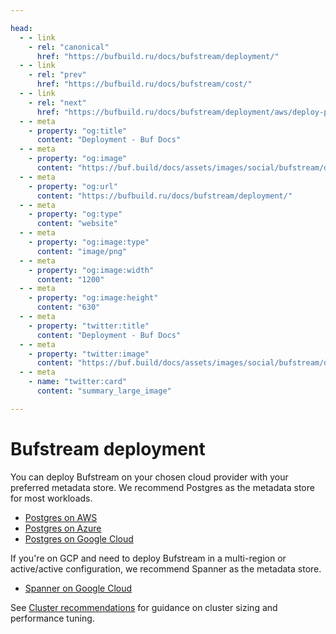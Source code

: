 ```yaml
---

head:
  - - link
    - rel: "canonical"
      href: "https://bufbuild.ru/docs/bufstream/deployment/"
  - - link
    - rel: "prev"
      href: "https://bufbuild.ru/docs/bufstream/cost/"
  - - link
    - rel: "next"
      href: "https://bufbuild.ru/docs/bufstream/deployment/aws/deploy-postgres/"
  - - meta
    - property: "og:title"
      content: "Deployment - Buf Docs"
  - - meta
    - property: "og:image"
      content: "https://buf.build/docs/assets/images/social/bufstream/deployment/index.png"
  - - meta
    - property: "og:url"
      content: "https://bufbuild.ru/docs/bufstream/deployment/"
  - - meta
    - property: "og:type"
      content: "website"
  - - meta
    - property: "og:image:type"
      content: "image/png"
  - - meta
    - property: "og:image:width"
      content: "1200"
  - - meta
    - property: "og:image:height"
      content: "630"
  - - meta
    - property: "twitter:title"
      content: "Deployment - Buf Docs"
  - - meta
    - property: "twitter:image"
      content: "https://buf.build/docs/assets/images/social/bufstream/deployment/index.png"
  - - meta
    - name: "twitter:card"
      content: "summary_large_image"

---
```


# Bufstream deployment

You can deploy Bufstream on your chosen cloud provider with your preferred metadata store. We recommend Postgres as the metadata store for most workloads.

- [Postgres on AWS](aws/deploy-postgres/)
- [Postgres on Azure](azure/deploy-postgres/)
- [Postgres on Google Cloud](gcp/deploy-postgres/)

If you're on GCP and need to deploy Bufstream in a multi-region or active/active configuration, we recommend Spanner as the metadata store.

- [Spanner on Google Cloud](gcp/deploy-spanner/)

See [Cluster recommendations](cluster-recommendations/) for guidance on cluster sizing and performance tuning.
